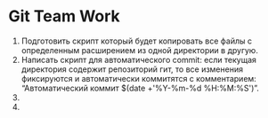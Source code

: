 # Git Team Work
1. Подготовить скрипт который будет копировать все файлы с определенным расширением из одной директории в другую.
2. Написать скрипт для автоматического commit: если текущая директория содержит репозиторий гит, то все изменения фиксируются и автоматически коммитятся с комментарием: “Автоматический коммит $(date +'%Y-%m-%d %H:%M:%S')”.
3.
4.
